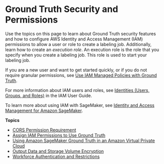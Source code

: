 # Ground Truth Security and Permissions<a name="sms-security-general"></a>

Use the topics on this page to learn about Ground Truth security features and how to configure AWS Identity and Access Management \(IAM\) permissions to allow a user or role to create a labeling job\. Additionally, learn how to create an *execution role*\. An execution role is the role that you specify when you create a labeling job\. This role is used to start your labeling job\.

If you are a new user and want to get started quickly, or if you do not require granular permissions, see [Use IAM Managed Policies with Ground Truth](sms-security-permissions-get-started.md)\.

For more information about IAM users and roles, see [Identities \(Users, Groups, and Roles\)](https://docs.aws.amazon.com/IAM/latest/UserGuide/id.html) in the IAM User Guide\. 

To learn more about using IAM with SageMaker, see [Identity and Access Management for Amazon SageMaker](security-iam.md)\.

**Topics**
+ [CORS Permission Requirement](sms-cors-update.md)
+ [Assign IAM Permissions to Use Ground Truth](sms-security-permission.md)
+ [Using Amazon SageMaker Ground Truth in an Amazon Virtual Private Cloud](sms-vpc.md)
+ [Output Data and Storage Volume Encryption](sms-security.md)
+ [Workforce Authentication and Restrictions](sms-security-workforce-authentication.md)